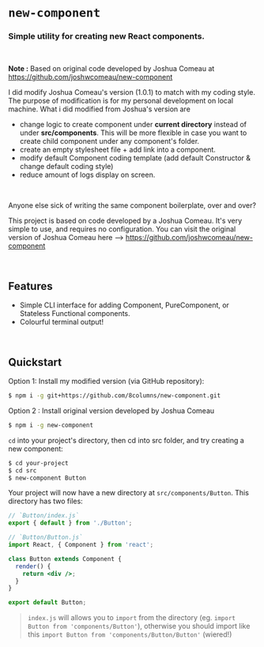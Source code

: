 # `new-component`
### Simple utility for creating new React components.

<br />

**Note :** Based on original code developed by Joshua Comeau at https://github.com/joshwcomeau/new-component 

I did modify Joshua Comeau's version (1.0.1) to match with my coding style. The purpose of modification is for my personal development on local machine. What i did modified from Joshua's version are

- change logic to create component under **current directory** instead of under **src/components**. This will be more flexible in case you want to create child component under any component's folder.
- create an empty stylesheet file + add link into a component. 
- modify default Component coding template (add default Constructor & change default coding style)
- reduce amount of logs display on screen.

<br />

Anyone else sick of writing the same component boilerplate, over and over?

This project is based on code developed by a Joshua Comeau. It's very simple to use, and requires no configuration. You can visit the original version of Joshua Comeau here --> https://github.com/joshwcomeau/new-component

<br />

## Features
- Simple CLI interface for adding Component, PureComponent, or Stateless Functional components.
- Colourful terminal output!

<br />

## Quickstart

Option 1: Install my modified version (via GitHub repository):

```bash
$ npm i -g git+https://github.com/8columns/new-component.git
```

Option 2 : Install original version developed by Joshua Comeau

```bash
$ npm i -g new-component
```


`cd` into your project's directory, then cd into src folder, and try creating a new component:

```bash
$ cd your-project
$ cd src
$ new-component Button
```

Your project will now have a new directory at `src/components/Button`. This directory has two files:

```jsx
// `Button/index.js`
export { default } from './Button';
```

```jsx
// `Button/Button.js`
import React, { Component } from 'react';

class Button extends Component {
  render() {
    return <div />;
  }
}

export default Button;
```

> `index.js` will allows you to `import` from the directory (eg. `import Button from 'components/Button'`), otherwise you should import like this `import Button from 'components/Button/Button'` (wiered!)
>
